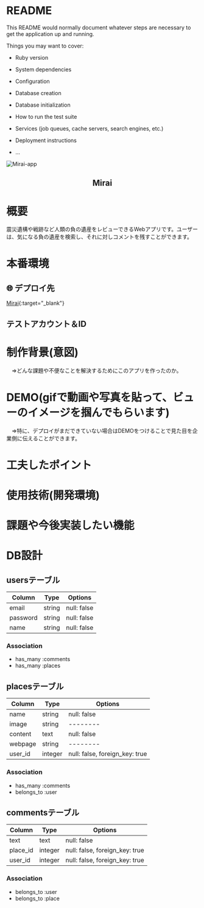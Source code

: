 # README

This README would normally document whatever steps are necessary to get the
application up and running.

Things you may want to cover:

* Ruby version

* System dependencies

* Configuration

* Database creation

* Database initialization

* How to run the test suite

* Services (job queues, cache servers, search engines, etc.)

* Deployment instructions

* ...

![Mirai-app](https://i.gyazo.com/f17e8e08dcc96a2da9fa422c5fb3e13f.gif)

<h2 align="center">Mirai</h2>

# 概要
震災遺構や戦跡など人類の負の遺産をレビューできるWebアプリです。ユーザーは、気になる負の遺産を検索し、それに対しコメントを残すことができます。

# 本番環境
## 🌐 デプロイ先
[Mirai](https://miraiapp.herokuapp.com/){:target="_blank"}

## テストアカウント＆ID

# 制作背景(意図)
　⇒どんな課題や不便なことを解決するためにこのアプリを作ったのか。
# DEMO(gifで動画や写真を貼って、ビューのイメージを掴んでもらいます)
　⇒特に、デプロイがまだできていない場合はDEMOをつけることで見た目を企業側に伝えることができます。
# 工夫したポイント
# 使用技術(開発環境)
# 課題や今後実装したい機能

# DB設計

## usersテーブル

|Column|Type|Options|
|------|----|-------|
|email|string|null: false|
|password|string|null: false|
|name|string|null: false|

### Association
- has_many :comments
- has_many :places

## placesテーブル

|Column|Type|Options|
|------|----|-------|
|name|string|null: false|
|image|string|--------|
|content|text|null: false|
|webpage|string|--------|
|user_id|integer|null: false, foreign_key: true|

### Association
- has_many :comments
- belongs_to :user

<!-- ## areasテーブル

|Column|Type|Options|
|------|----|-------|
|name|string|null: false|
|image|string|null: false, foreign_key: true|
|content|text|null: false, foreign_key: true|
|webpage|string|--------|

### Association
- has_many :comments -->


## commentsテーブル

|Column|Type|Options|
|------|----|-------|
|text|text|null: false|
|place_id|integer|null: false, foreign_key: true|
|user_id|integer|null: false, foreign_key: true|

### Association
- belongs_to :user
- belongs_to :place

